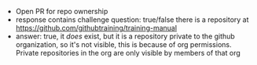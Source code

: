 - Open PR for repo ownership
- response contains challenge question: true/false there is a repository at https://github.com/githubtraining/training-manual
- answer: true, it _does_ exist, but it is a repository private to the github organization, so it's not visible, this is because of org permissions. Private repositories in the org are only visible by members of that org
